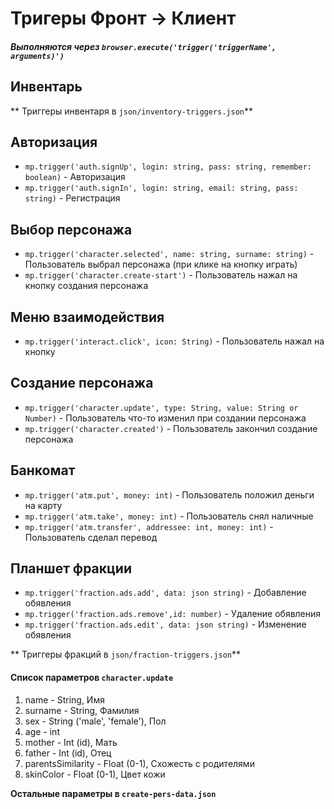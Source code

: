 # Тригеры **Фронт -> Клиент**

##### Выполняются через `browser.execute('trigger('triggerName', arguments)')`

## Инвентарь

** Триггеры инвентаря в `json/inventory-triggers.json`**

## Авторизация

- `mp.trigger('auth.signUp', login: string, pass: string, remember: boolean)` - Авторизация
- `mp.trigger('auth.signIn', login: string, email: string, pass: string)` - Регистрация

## Выбор персонажа

- `mp.trigger('character.selected', name: string, surname: string)` - Пользователь выбрал персонажа (при клике на кнопку играть)
- `mp.trigger('character.create-start')` - Пользователь нажал на кнопку создания персонажа

## Меню взаимодействия

- `mp.trigger('interact.click', icon: String)` - Пользователь нажал на кнопку

## Создание персонажа

- `mp.trigger('character.update', type: String, value: String or Number)` - Пользователь что-то изменил при создании персонажа
- `mp.trigger('character.created')` - Пользователь закончил создание персонажа

## Банкомат

- `mp.trigger('atm.put', money: int)` - Пользователь положил деньги на карту
- `mp.trigger('atm.take', money: int)` - Пользователь снял наличные
- `mp.trigger('atm.transfer', addressee: int, money: int)` - Пользователь сделал перевод

## Планшет фракции

- `mp.trigger('fraction.ads.add', data: json string)` - Добавление обявления
- `mp.trigger('fraction.ads.remove',id: number)` - Удаление обявления
- `mp.trigger('fraction.ads.edit', data: json string)` - Изменение обявления

** Триггеры фракций в `json/fraction-triggers.json`**

#### Список параметров `character.update`

1. name - String, Имя
2. surname - String, Фамилия
3. sex - String ('male', 'female'), Пол
4. age - int
5. mother - Int (id), Мать
6. father - Int (id), Отец
7. parentsSimilarity - Float (0-1), Схожесть с родителями
8. skinColor - Float (0-1), Цвет кожи

**Остальные параметры в `create-pers-data.json`**
